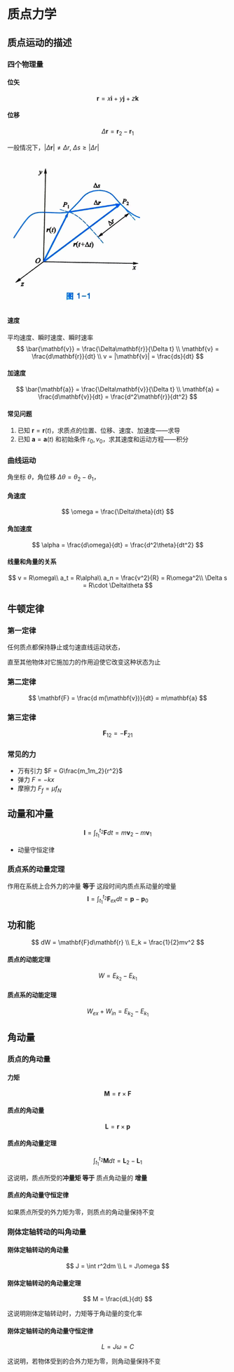 # 质点力学

## 质点运动的描述

### 四个物理量

#### 位矢

$$
\mathbf{r} = x\mathbf{i} + y\mathbf{j} + z\mathbf{k}
$$

#### 位移

$$
\Delta \mathbf{r} = \mathbf{r}_2 - \mathbf{r}_1
$$

 一般情况下，$|\Delta\mathbf{r}| \ne \Delta r,~\Delta s \ge |\Delta r|$

<img src="https://raw.githubusercontent.com/nenood/pic_for_blogs/main/img/2.jpg" style="zoom: 33%;" />

#### 速度

平均速度、瞬时速度、瞬时速率
$$
\bar{\mathbf{v}} = \frac{\Delta\mathbf{r}}{\Delta t} \\
\mathbf{v} = \frac{d\mathbf{r}}{dt} \\
v = |\mathbf{v}| = \frac{ds}{dt}
$$

#### 加速度

$$
\bar{\mathbf{a}} = \frac{\Delta\mathbf{v}}{\Delta t} \\
\mathbf{a} = \frac{d\mathbf{v}}{dt} = \frac{d^2\mathbf{r}}{dt^2}
$$

#### 常见问题

1.   已知 $\mathbf{r} = \mathbf{r}(t)$，求质点的位置、位移、速度、加速度——求导
2.   已知 $\mathbf{a} = \mathbf{a}(t)$ 和初始条件 $r_0, v_0$，求其速度和运动方程——积分

### 曲线运动

角坐标 $\theta$，角位移 $\Delta\theta = \theta_2 - \theta_1$，

#### 角速度

$$
\omega = \frac{\Delta\theta}{dt}
$$

#### 角加速度

$$
\alpha = \frac{d\omega}{dt} = \frac{d^2\theta}{dt^2}
$$

#### 线量和角量的关系

$$
v = R\omega\\
a_t = R\alpha\\
a_n = \frac{v^2}{R} = R\omega^2\\
\Delta s = R\cdot \Delta\theta
$$

## 牛顿定律

### 第一定律

任何质点都保持静止或匀速直线运动状态，

直至其他物体对它施加力的作用迫使它改变这种状态为止

### 第二定律

$$
\mathbf{F} = \frac{d m(\mathbf{v})}{dt} = m\mathbf{a}
$$

### 第三定律

$$
\mathbf{F}_{12} = -\mathbf{F}_{21}
$$

### 常见的力

-   万有引力 $F = G\frac{m_1m_2}{r^2}$
-   弹力 $F = -kx$
-   摩擦力 $F_f = \mu f_N$

## 动量和冲量

$$
\mathbf{I} = \int_{t_1}^{t_2}\mathbf{F}dt = m\mathbf{v}_2 - m\mathbf{v}_1
$$

-   动量守恒定律

### 质点系的动量定理

作用在系统上合外力的冲量 **等于** 这段时间内质点系动量的增量
$$
\mathbf{I} = \int_{t_1}^{t_2}\mathbf{F}_{ex}dt = \mathbf{p} - \mathbf{p}_0
$$

## 功和能

$$
dW = \mathbf{F}d\mathbf{r} \\
E_k = \frac{1}{2}mv^2
$$

#### 质点的动能定理

$$
W = E_{k_2} - E_{k_1}
$$

#### 质点系的动能定理

$$
W_{ex} + W_{in} = E_{k_2} - E_{k_1}
$$

## 角动量

### 质点的角动量

#### 力矩

$$
\mathbf{M} = \mathbf{r} \times \mathbf{F}
$$

#### 质点的角动量

$$
\mathbf{L} = \mathbf{r} \times \mathbf{p}
$$

#### 质点的角动量定理

$$
\int_{t_1}^{t_2}\mathbf{M}dt = \mathbf{L}_2 - \mathbf{L}_1
$$

这说明，质点所受的**冲量矩 等于** 质点角动量的 **增量**

#### 质点的角动量守恒定律

如果质点所受的外力矩为零，则质点的角动量保持不变

### 刚体定轴转动的叫角动量

#### 刚体定轴转动的角动量

$$
J = \int r^2dm \\
L = J\omega
$$

#### 刚体定轴转动的角动量定理

$$
M = \frac{dL}{dt}
$$

这说明刚体定轴转动时，力矩等于角动量的变化率

#### 刚体定轴转动的角动量守恒定律

$$
L = J\omega = C
$$

这说明，若物体受到的合外力矩为零，则角动量保持不变
